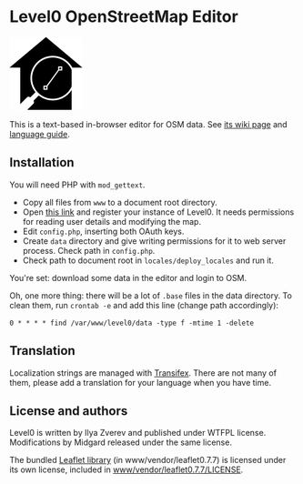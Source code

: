 # Level0 OpenStreetMap Editor

[![Level0 logo made by Midgard](level0.png)](level0.svg)

This is a text-based in-browser editor for OSM data. See [its wiki page](http://wiki.openstreetmap.org/wiki/Level0) and [language guide](http://wiki.openstreetmap.org/wiki/Level0L).

## Installation

You will need PHP with `mod_gettext`.

* Copy all files from `www` to a document root directory.
* Open [this link](http://www.openstreetmap.org/user/username/oauth_clients/new) and register your instance of Level0. It needs permissions for reading user details and modifying the map.
* Edit `config.php`, inserting both OAuth keys.
* Create `data` directory and give writing permissions for it to web server process. Check path in `config.php`.
* Check path to document root in `locales/deploy_locales` and run it.

You're set: download some data in the editor and login to OSM.

Oh, one more thing: there will be a lot of `.base` files in the data directory. To clean them, run `crontab -e` and add this line (change path accordingly):

    0 * * * * find /var/www/level0/data -type f -mtime 1 -delete

## Translation

Localization strings are managed with [Transifex](https://www.transifex.com/projects/p/level0/). There are not many of them, please add a translation for your language when you have time.

## License and authors

Level0 is written by Ilya Zverev and published under WTFPL license.
Modifications by Midgard released under the same license.

The bundled [Leaflet library](https://leafletjs.com/) (in www/vendor/leaflet0.7.7) is licensed under its own license, included in [www/vendor/leaflet0.7.7/LICENSE](www/vendor/leaflet0.7.7/LICENSE).
